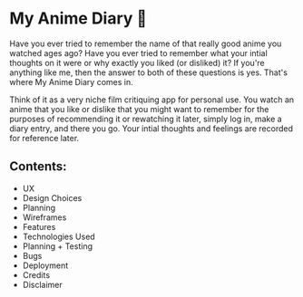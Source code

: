 <h1>My Anime Diary 📖</h1>
<p>Have you ever tried to remember the name of that really good anime you watched ages ago? Have you ever tried to remember what your intial thoughts on it were or why exactly you liked (or disliked) it? If you're anything like me, then the answer to both of these questions is yes. That's where My Anime Diary comes in.</p>
<p>Think of it as a very niche film critiquing app for personal use. You watch an anime that you like or dislike that you might want to remember for the purposes of recommending it or rewatching it later, simply log in, make a diary entry, and there you go. Your intial thoughts and feelings are recorded for reference later.<p>

<h2>Contents:</h2>
<ul>
  <li>UX</li>
  <li>Design Choices</li>
  <li>Planning</li>
  <li>Wireframes</li>
  <li>Features</li>
  <li>Technologies Used</li>
  <li>Planning + Testing</li>
  <li>Bugs</li>
  <li>Deployment</li>
  <li>Credits</li>
  <li>Disclaimer</li>
</ul>